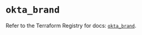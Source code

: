 # `okta_brand`

Refer to the Terraform Registry for docs: [`okta_brand`](https://registry.terraform.io/providers/okta/okta/4.10.0/docs/resources/brand).
